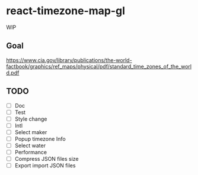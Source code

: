 # react-timezone-map-gl

WIP

## Goal

https://www.cia.gov/library/publications/the-world-factbook/graphics/ref_maps/physical/pdf/standard_time_zones_of_the_world.pdf

## TODO
- [ ] Doc
- [ ] Test
- [ ] Style change
- [ ] Intl
- [ ] Select maker
- [ ] Popup timezone Info
- [ ] Select water
- [ ] Performance
- [ ] Compress JSON files size
- [ ] Export import JSON files

<!--
[![Travis][build-badge]][build]
[![npm package][npm-badge]][npm]
[![Coveralls][coveralls-badge]][coveralls]

[build-badge]: https://img.shields.io/travis/user/repo/master.png?style=flat-square
[build]: https://travis-ci.org/user/repo

[npm-badge]: https://img.shields.io/npm/v/npm-package.png?style=flat-square
[npm]: https://www.npmjs.org/package/npm-package

[coveralls-badge]: https://img.shields.io/coveralls/user/repo/master.png?style=flat-square
[coveralls]: https://coveralls.io/github/user/repo -->
